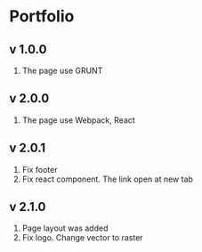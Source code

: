 <h1>Portfolio</h1>

<h2>v 1.0.0</h2>
<ol>
  <li>The page use GRUNT</li>
</ol>
<h2>v 2.0.0</h2>
<ol>
  <li>The page use Webpack, React </li>
</ol>
<h2>v 2.0.1</h2>
<ol>
  <li>Fix footer</li>
  <li>Fix react component. The link open at new tab</li>
</ol>
<h2>v 2.1.0</h2>
<ol>
  <li>Page layout was added</li>
  <li>Fix logo. Change vector to raster</li>
</ol>